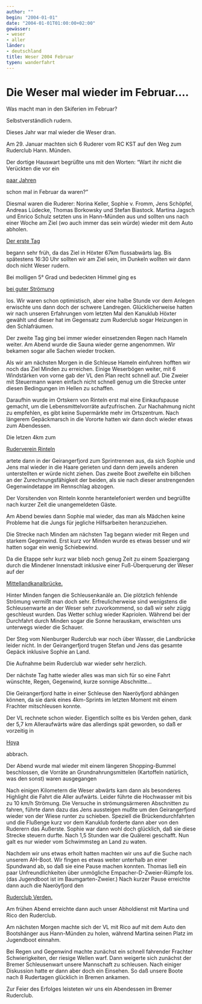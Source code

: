```yaml
---
author: ""
begin: "2004-01-01"
date: "2004-01-01T01:00:00+02:00"
gewässer:
- weser
- aller
länder: 
- deutschland
title: Weser 2004 Februar
typen: wanderfahrt
---
```



# Die Weser mal wieder im Februar....


Was macht man in den Skiferien im Februar?

Selbstverständlich rudern.

Dieses Jahr war mal wieder die Weser dran.

Am 29. Januar machten sich 6 Ruderer vom RC KST auf den Weg zum Ruderclub Hann. Münden.

Der dortige Hauswart begrüßte uns mit den Worten: “Wart ihr nicht die Verückten die vor ein

[paar Jahren](/berichte/2004/hauptteil_weser01)

schon mal in Februar da waren?”

Diesmal waren die Ruderer: Norina Keller, Sophie v. Fromm, Jens Schöpfel, Andreas Lüdecke, Thomas Borkowsky und Stefan Biastock. Martina Jagsch und Enrico Schulz setzten uns in Hann-Münden aus und sollten uns nach einer Woche am Ziel (wo auch immer das sein würde) wieder mit dem Auto abholen.

[Der erste Tag](/berichte/2004/hannmuenden)

begann sehr früh, da das Ziel in Höxter 67km flussabwärts lag. Bis spätestens 16:30 Uhr sollten wir am Ziel sein, im Dunkeln wollten wir dann doch nicht Weser rudern.

Bei molligen 5° Grad und bedeckten Himmel ging es

[bei guter Strömung](/berichte/2004/aufdemfluss)

los. Wir waren schon optimistisch, aber eine halbe Stunde vor dem Anlegen erwischte uns dann doch der schwere Landregen. Glücklicherweise hatten wir nach unseren Erfahrungen vom letzten Mal den Kanuklub Höxter gewählt und dieser hat im Gegensatz zum Ruderclub sogar Heizungen in den Schlafräumen.

Der zweite Tag ging bei immer wieder einsetzenden Regen nach Hameln weiter. Am Abend wurde die Sauna wieder gerne angenommen. Wir bekamen sogar alle Sachen wieder trocken.

Als wir am nächsten Morgen in die Schleuse Hameln einfuhren hofften wir noch das Ziel Minden zu erreichen. Einige Weserbögen weiter, mit 6 Windstärken von vorne gab der VL den Plan recht schnell auf. Die Zweier mit Steuermann waren einfach nicht schnell genug um die Strecke unter diesen Bedingungen im Hellen zu schaffen.

Daraufhin wurde im Ortskern von Rinteln erst mal eine Einkaufspause gemacht, um die Lebensmittelvorräte aufzufrischen. Zur Nachahmung nicht zu empfehlen, es gibt keine Supermärkte mehr im Ortszentrum. Nach längerem Gepäckmarsch in die Vororte hatten wir dann doch wieder etwas zum Abendessen.

Die letzen 4km zum

[Ruderverein Rinteln](/berichte/2004/rinteln)

artete dann in der Geirangerfjord zum Sprintrennen aus, da sich Sophie und Jens mal wieder in die Haare gerieten und dann dem jeweils anderen unterstellten er würde nicht ziehen. Das zweite Boot zweifelte ein bißchen an der Zurechnungsfähigkeit der beiden, als sie nach dieser anstrengenden Gegenwindetappe im Rennschlag abzogen.

Der Vorsitenden von Rinteln konnte herantelefoniert werden und begrüßte nach kurzer Zeit die unangemeldeten Gäste.

Am Abend bewies dann Sophie mal wieder, das man als Mädchen keine Probleme hat die Jungs für jegliche Hilfsarbeiten heranzuziehen.

Die Strecke nach Minden am nächsten Tag begann wieder mit Regen und starkem Gegenwind. Erst kurz vor Minden wurde es etwas besser und wir hatten sogar ein wenig Schiebewind.

Da die Etappe sehr kurz war blieb noch genug Zeit zu einem Spaziergang durch die Mindener Innenstadt inklusive einer Fuß-Überquerung der Weser auf der

[Mittellandkanalbrücke.](/berichte/2004/minden)

Hinter Minden fangen die Schleusenkanäle an. Die plötzlich fehlende Strömung vermißt man doch sehr. Erfreulicherweise sind wenigstens die Schleusenwarte an der Weser sehr zuvorkommend, so daß wir sehr zügig geschleust wurden. Das Wetter schlug wieder Kapriolen. Während bei der Durchfahrt durch Minden sogar die Sonne herauskam, erwischten uns unterwegs wieder die Schauer.

Der Steg vom Nienburger Ruderclub war noch über Wasser, die Landbrücke leider nicht. In der Geirangerfjord trugen Stefan und Jens das gesamte Gepäck inklusive Sophie an Land.

Die Aufnahme beim Ruderclub war wieder sehr herzlich.

Der nächste Tag hatte wieder alles was man sich für so eine Fahrt wünschte, Regen, Gegenwind, kurze sonnige Abschnitte...

Die Geirangerfjord hatte in einer Schleuse den Naeröyfjord abhängen können, da sie dank eines 4km-Sprints im letzten Moment mit einem Frachter mitschleusen konnte.

Der VL rechnete schon wieder. Eigentlich sollte es bis Verden gehen, dank der 5,7 km Alleraufwärts wäre das allerdings spät geworden, so daß er vorzeitig in

[Hoya](/berichte/2004/hoya)

abbrach.

Der Abend wurde mal wieder mit einem längeren Shopping-Bummel beschlossen, die Vorräte an Grundnahrungsmittelen (Kartoffeln natürlich, was den sonst) waren ausgegangen

Nach einigen Kilometern die Weser abwärts kam dann als besonderes Highlight die Fahrt die Aller aufwärts. Leider führte die Hochwasser mit bis zu 10 km/h Strömung. Die Versuche in strömungsärmeren Abschnitten zu fahren, führte dann dazu das Jens aussteigen mußte um den Geirangerfjord wieder von der Wiese runter zu schieben. Speziell die Brückendurchfahrten und die Flußenge kurz vor dem Kanuklub forderte dann aber von den Ruderern das Äußerste. Sophie war dann wohl doch glücklich, daß sie diese Strecke steuern durfte. Nach 1,5 Stunden war die Quälerei geschafft. Nun galt es nur wieder vom Schwimmsteg an Land zu waten.

Nachdem wir uns etwas erholt hatten machten wir uns auf die Suche nach unserem AH-Boot. Wir fingen es etwas weiter unterhalb an einer Spundwand ab, so daß sie eine Pause machen konnten. Thomas ließ ein paar Unfreundlichkeiten über unmögliche Empacher-D-Zweier-Rümpfe los. (das Jugendboot ist im Baumgarten-Zweier.) Nach kurzer Pause erreichte dann auch die Naeröyfjord den

[Ruderclub Verden.](/berichte/2004/verden)

Am frühen Abend erreichte dann auch unser Abholdienst mit Martina und Rico den Ruderclub.

Am nächsten Morgen machte sich der VL mit Rico auf mit dem Auto den Bootshänger aus Hann-Münden zu holen, während Martina seinen Platz im Jugendboot einnahm.

Bei Regen und Gegenwind machte zunächst ein schnell fahrender Frachter Schwierigkeiten, der riesige Wellen warf. Dann weigerte sich zunächst der Bremer Schleusenwart unsere Mannschaft zu schleusen. Nach einiger Diskussion hatte er dann aber doch ein Einsehen. So daß unsere Boote nach 8 Rudertagen glücklich in Bremen ankamen.

Zur Feier des Erfolges leisteten wir uns ein Abendessen im Bremer Ruderclub.
